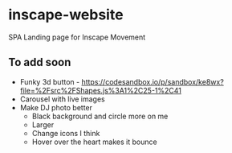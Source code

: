# inscape-website
SPA Landing page for Inscape Movement

## To add soon
- Funky 3d button - https://codesandbox.io/p/sandbox/ke8wx?file=%2Fsrc%2FShapes.js%3A1%2C25-1%2C41
- Carousel with live images
- Make DJ photo better
    - Black background and circle more on me
    - Larger
    - Change icons I think
    - Hover over the heart makes it bounce

